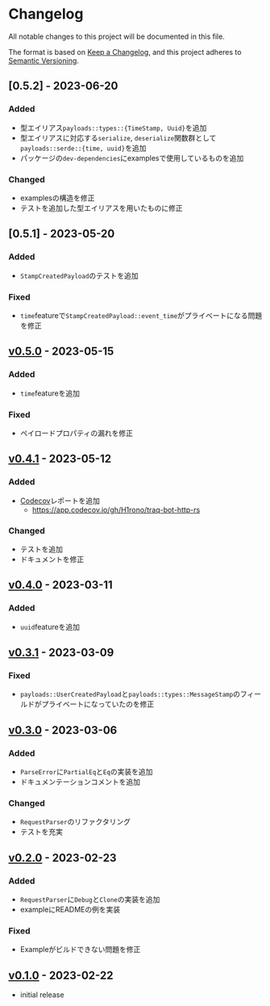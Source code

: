 # Changelog

All notable changes to this project will be documented in this file.

The format is based on [Keep a Changelog],
and this project adheres to [Semantic Versioning].

## [0.5.2] - 2023-06-20

### Added

- 型エイリアス`payloads::types::{TimeStamp, Uuid}`を追加
- 型エイリアスに対応する`serialize`, `deserialize`関数群として`payloads::serde::{time, uuid}`を追加
- パッケージの`dev-dependencies`にexamplesで使用しているものを追加

### Changed

- examplesの構造を修正
- テストを追加した型エイリアスを用いたものに修正

## [0.5.1] - 2023-05-20

### Added

- `StampCreatedPayload`のテストを追加

### Fixed

- `time`featureで`StampCreatedPayload::event_time`がプライベートになる問題を修正

## [v0.5.0] - 2023-05-15

### Added

- `time`featureを追加

### Fixed

- ペイロードプロパティの漏れを修正

## [v0.4.1] - 2023-05-12

### Added

- [Codecov](https://codecov.io)レポートを追加
    - https://app.codecov.io/gh/H1rono/traq-bot-http-rs

### Changed

- テストを追加
- ドキュメントを修正

## [v0.4.0] - 2023-03-11

### Added

- `uuid`featureを追加

## [v0.3.1] - 2023-03-09

### Fixed

- `payloads::UserCreatedPayload`と`payloads::types::MessageStamp`のフィールドがプライベートになっていたのを修正

## [v0.3.0] - 2023-03-06

### Added

- `ParseError`に`PartialEq`と`Eq`の実装を追加
- ドキュメンテーションコメントを追加

### Changed

- `RequestParser`のリファクタリング
- テストを充実

## [v0.2.0] - 2023-02-23

### Added

- `RequestParser`に`Debug`と`Clone`の実装を追加
- exampleにREADMEの例を実装

### Fixed

- Exampleがビルドできない問題を修正

## [v0.1.0] - 2023-02-22

- initial release

<!-- Links -->
[keep a changelog]: https://keepachangelog.com/en/1.0.0/
[semantic versioning]: https://semver.org/spec/v2.0.0.html

<!-- Versions -->
[v0.5.2]: https://github.com/H1rono/traq-bot-http-rs/compare/v0.5.1..v0.5.2
[v0.5.1]: https://github.com/H1rono/traq-bot-http-rs/compare/v0.5.0..v0.5.1
[v0.5.0]: https://github.com/H1rono/traq-bot-http-rs/compare/v0.4.1..v0.5.0
[v0.4.1]: https://github.com/H1rono/traq-bot-http-rs/compare/v0.4.0..v0.4.1
[v0.4.0]: https://github.com/H1rono/traq-bot-http-rs/compare/v0.3.1..v0.4.0
[v0.3.1]: https://github.com/H1rono/traq-bot-http-rs/compare/v0.3.0..v0.3.1
[v0.3.0]: https://github.com/H1rono/traq-bot-http-rs/compare/v0.2.0..v0.3.0
[v0.2.0]: https://github.com/H1rono/traq-bot-http-rs/compare/v0.1.0..v0.2.0
[v0.1.0]: https://github.com/H1rono/traq-bot-http-rs/releases/tag/v0.0.1
